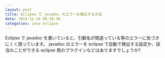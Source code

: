 ```yaml
---
layout: post
title: Eclipse で javadoc のエラーを検出する方法
date: 2014-12-16 06:36:30
categories: java eclipse
---
```

<p>Eclipse で javadoc を書いていると、引数名が間違っている等のエラーに気づきにくく困っています。
javadoc のエラーを eclipse で自動で検出する設定か、該当のことができる eclipse 用のプラグインなどはありますでしょうか?</p>
